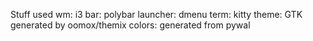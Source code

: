 Stuff used
wm: i3
bar: polybar
launcher: dmenu
term: kitty
theme: GTK generated by oomox/themix
colors: generated from pywal

